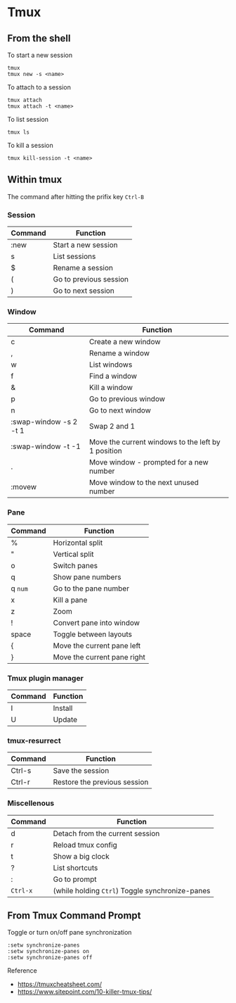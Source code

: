 # Tmux

## From the shell
To start a new session
```
tmux
tmux new -s <name>
```
To attach to a session
```
tmux attach
tmux attach -t <name>
```
To list session
```
tmux ls
```
To kill a session
```  
tmux kill-session -t <name>
```

## Within tmux
The command after hitting the prifix key `Ctrl-B`

### Session
| Command | Function |
|---------|----------|
|:new<CR>|Start a new session|
|s|List sessions|
|$|Rename a session|
|(|Go to previous session|
|)|Go to next session|

### Window
| Command | Function |
|---------|----------|
|c|Create a new window|
|,|Rename a window|
|w|List windows|
|f|Find a window|
|&|Kill a window|
|p|Go to previous window|
|n|Go to next window|
|:swap-window -s 2 -t 1|Swap 2 and 1|
|:swap-window -t -1|Move the current windows to the left by 1 position|
|.|Move window - prompted for a new number|
|:movew<CR>|Move window to the next unused number|

### Pane
| Command | Function |
|---------|----------|
|%|Horizontal split|
|"|Vertical split|
|o|Switch panes|
|q|Show pane numbers|
|q `num`|Go to the pane number|
|x|Kill a pane|
|z|Zoom|
|!|Convert pane into window|
|space|Toggle between layouts|
|{|Move the current pane left|
|}|Move the current pane right|

### Tmux plugin manager
| Command | Function |
|---------|----------|
|I|Install|
|U|Update|

### tmux-resurrect
| Command | Function |
|---------|----------|
|Ctrl-s|Save the session|
|Ctrl-r|Restore the previous session|

### Miscellenous
| Command | Function |
|---------|----------|
|d|Detach from the current session|
|r|Reload tmux config|
|t|Show a big clock|
|?|List shortcuts|
|:|Go to prompt|
|`Ctrl-x`|(while holding `Ctrl`) Toggle synchronize-panes|

## From Tmux Command Prompt
Toggle or turn on/off pane synchronization
```
:setw synchronize-panes
:setw synchronize-panes on
:setw synchronize-panes off
```

Reference
- https://tmuxcheatsheet.com/
- https://www.sitepoint.com/10-killer-tmux-tips/
